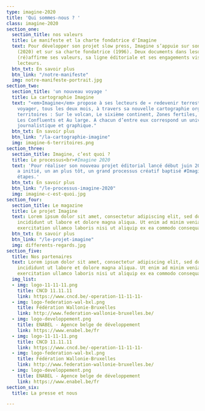 ```yaml
---
type: imagine-2020
title: 'Qui sommes-nous ? '
class: imagine-2020
section_one:
  section_title: nos valeurs
  title: Le manifeste et la charte fondatrice d'Imagine
  text: Pour développer son projet slow press, Imagine s’appuie sur son manifeste
    (2020) et sur sa charte fondatrice (1996). Deux documents dans lesquels le magazine
    (ré)affirme ses valeurs, sa ligne éditoriale et ses engagements vis-à-vis des
    lecteurs.
  btn_txt: En savoir plus
  btn_link: "/notre-manifeste"
  img: notre-manifeste-portrait.jpg
section_two:
  section_title: 'un nouveau voyage '
  title: La cartographie Imagine
  text: "<em>Imagine</em> propose à ses lecteurs de « redevenir terrestres » et de
    voyager, tous les deux mois, à travers sa nouvelle cartographie organisée en six
    territoires : Sur le volcan, Le sixième continent, Zones fertiles, Terra incognita,
    Les Confluents et Au large. A chacun d’entre eux correspond un univers thématique,
    journalistique et graphique."
  btn_txt: En savoir plus
  btn_link: "/la-cartographie-imagine"
  img: imagine-6-territoires.png
section_three:
  section_title: Imagine, c’est quoi ?
  title: Le processus<br>#Imagine 2020
  text: 'Pour réaliser son nouveau projet éditorial lancé début juin 2020, Imagine
    a initié, un an plus tôt, un grand processus créatif baptisé #Imagine2020 en huit
    étapes.'
  btn_txt: En savoir plus
  btn_link: "/le-processus-imagine-2020"
  img: imagine-c-est-quoi.jpg
section_four:
  section_title: Le magazine
  title: Le projet Imagine
  text: Lorem ipsum dolor sit amet, consectetur adipiscing elit, sed do eiusmod tempor
    incididunt ut labore et dolore magna aliqua. Ut enim ad minim veniam, quis nostrud
    exercitation ullamco laboris nisi ut aliquip ex ea commodo consequat.
  btn_txt: En savoir plus
  btn_link: "/le-projet-imagine"
  img: differents-regards.jpg
section_five:
  title: Nos partenaires
  text: Lorem ipsum dolor sit amet, consectetur adipiscing elit, sed do eiusmod tempor
    incididunt ut labore et dolore magna aliqua. Ut enim ad minim veniam, quis nostrud
    exercitation ullamco laboris nisi ut aliquip ex ea commodo consequat.
  img_list:
  - img: logo-11-11-11.png
    title: CNCD 11.11.11
    link: https://www.cncd.be/-operation-11-11-11-
  - img: logo-federation-wal-bxl.png
    title: Fédération Wallonie-Bruxelles
    link: http://www.federation-wallonie-bruxelles.be/
  - img: logo-developpement.png
    title: ENABEL - Agence belge de développement
    link: https://www.enabel.be/fr
  - img: logo-11-11-11.png
    title: CNCD 11.11.11
    link: https://www.cncd.be/-operation-11-11-11-
  - img: logo-federation-wal-bxl.png
    title: Fédération Wallonie-Bruxelles
    link: http://www.federation-wallonie-bruxelles.be/
  - img: logo-developpement.png
    title: ENABEL - Agence belge de développement
    link: https://www.enabel.be/fr
section_six:
  title: La presse et nous

---
```

